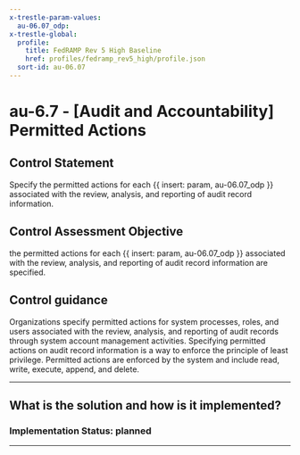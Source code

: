 ```yaml
---
x-trestle-param-values:
  au-06.07_odp:
x-trestle-global:
  profile:
    title: FedRAMP Rev 5 High Baseline
    href: profiles/fedramp_rev5_high/profile.json
  sort-id: au-06.07
---
```


# au-6.7 - \[Audit and Accountability\] Permitted Actions

## Control Statement

Specify the permitted actions for each {{ insert: param, au-06.07_odp }} associated with the review, analysis, and reporting of audit record information.

## Control Assessment Objective

the permitted actions for each {{ insert: param, au-06.07_odp }} associated with the review, analysis, and reporting of audit record information are specified.

## Control guidance

Organizations specify permitted actions for system processes, roles, and users associated with the review, analysis, and reporting of audit records through system account management activities. Specifying permitted actions on audit record information is a way to enforce the principle of least privilege. Permitted actions are enforced by the system and include read, write, execute, append, and delete.

______________________________________________________________________

## What is the solution and how is it implemented?

<!-- For implementation status enter one of: implemented, partial, planned, alternative, not-applicable -->

<!-- Note that the list of rules under ### Rules: is read-only and changes will not be captured after assembly to JSON -->
<!-- Add control implementation description here for control: au-6.7 -->

### Implementation Status: planned

______________________________________________________________________
